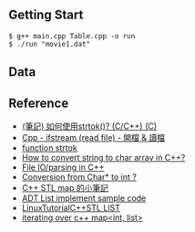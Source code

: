 ## Getting Start
```
$ g++ main.cpp Table.cpp -o run
$ ./run "movie1.dat"
```

## Data

## Reference
- [(筆記) 如何使用strtok()? (C/C++) (C)](http://www.cnblogs.com/oomusou/archive/2009/05/10/c_strtok.html)
- [Cpp - ifstream (read file) - 開檔 & 讀檔](http://www.cnblogs.com/oomusou/archive/2009/05/10/c_strtok.html)
- [function <cstring> strtok](http://www.cplusplus.com/reference/cstring/strtok/)
- [How to convert string to char array in C++?](http://stackoverflow.com/questions/13294067/how-to-convert-string-to-char-array-in-c)
- [File IO/parsing in C++ <fstream>](https://github.com/evenchange4/102-1_DS_TA_Sample-code/blob/master/File%20IO%20and%20parsing%20in%20C%2B%2B/File%20IO%20and%20parsing.cpp)
- [Conversion from Char* to int ?](http://www.daniweb.com/software-development/cpp/threads/83918/conversion-from-char-to-int-)
- [C++ STL map 的小筆記](http://blog.xuite.net/kamory0931/fightdreamer/46325393-C%2B%2B+STL+map+%E7%9A%84%E5%B0%8F%E7%AD%86%E8%A8%98)
- [ADT List implement sample code](https://github.com/evenchange4/102-1_DS_TA_Sample-code/tree/master/ADT%20List%20code)
- [LinuxTutorialC++STL LIST](http://www.yolinux.com/TUTORIALS/LinuxTutorialC++STL.html)
- [iterating over c++ map<int, list<int>>](http://stackoverflow.com/questions/10720359/iterating-over-c-mapint-listint)
